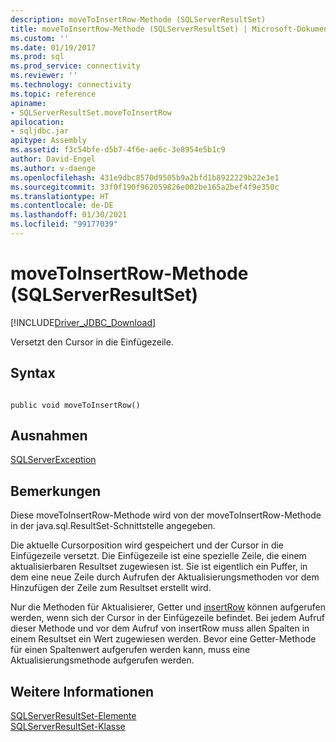 ```yaml
---
description: moveToInsertRow-Methode (SQLServerResultSet)
title: moveToInsertRow-Methode (SQLServerResultSet) | Microsoft-Dokumentation
ms.custom: ''
ms.date: 01/19/2017
ms.prod: sql
ms.prod_service: connectivity
ms.reviewer: ''
ms.technology: connectivity
ms.topic: reference
apiname:
- SQLServerResultSet.moveToInsertRow
apilocation:
- sqljdbc.jar
apitype: Assembly
ms.assetid: f3c54bfe-d5b7-4f6e-ae6c-3e8954e5b1c9
author: David-Engel
ms.author: v-daenge
ms.openlocfilehash: 431e9dbc8570d9505b9a2bfd1b8922229b22e3e1
ms.sourcegitcommit: 33f0f190f962059826e002be165a2bef4f9e350c
ms.translationtype: HT
ms.contentlocale: de-DE
ms.lasthandoff: 01/30/2021
ms.locfileid: "99177039"
---
```

# <a name="movetoinsertrow-method-sqlserverresultset"></a>moveToInsertRow-Methode (SQLServerResultSet)
[!INCLUDE[Driver_JDBC_Download](../../../includes/driver_jdbc_download.md)]

  Versetzt den Cursor in die Einfügezeile.  
  
## <a name="syntax"></a>Syntax  
  
```  
  
public void moveToInsertRow()  
```  
  
## <a name="exceptions"></a>Ausnahmen  
 [SQLServerException](../../../connect/jdbc/reference/sqlserverexception-class.md)  
  
## <a name="remarks"></a>Bemerkungen  
 Diese moveToInsertRow-Methode wird von der moveToInsertRow-Methode in der java.sql.ResultSet-Schnittstelle angegeben.  
  
 Die aktuelle Cursorposition wird gespeichert und der Cursor in die Einfügezeile versetzt. Die Einfügezeile ist eine spezielle Zeile, die einem aktualisierbaren Resultset zugewiesen ist. Sie ist eigentlich ein Puffer, in dem eine neue Zeile durch Aufrufen der Aktualisierungsmethoden vor dem Hinzufügen der Zeile zum Resultset erstellt wird.  
  
 Nur die Methoden für Aktualisierer, Getter und [insertRow](../../../connect/jdbc/reference/insertrow-method-sqlserverresultset.md) können aufgerufen werden, wenn sich der Cursor in der Einfügezeile befindet. Bei jedem Aufruf dieser Methode und vor dem Aufruf von insertRow muss allen Spalten in einem Resultset ein Wert zugewiesen werden. Bevor eine Getter-Methode für einen Spaltenwert aufgerufen werden kann, muss eine Aktualisierungsmethode aufgerufen werden.  
  
## <a name="see-also"></a>Weitere Informationen  
 [SQLServerResultSet-Elemente](../../../connect/jdbc/reference/sqlserverresultset-members.md)   
 [SQLServerResultSet-Klasse](../../../connect/jdbc/reference/sqlserverresultset-class.md)  
  
  
